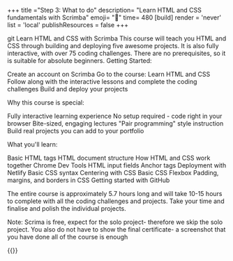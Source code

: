 +++
title ="Step 3: What to do"
description= "Learn HTML and CSS fundamentals with Scrimba"
emoji= "🤖"
time= 480
[build]
  render = 'never'
  list = 'local'
  publishResources = false 
+++

git
Learn HTML and CSS with Scrimba
This course will teach you HTML and CSS through building and deploying five awesome projects. It is also fully interactive, with over 75 coding challenges. There are no prerequisites, so it is suitable for absolute beginners.
Getting Started:

Create an account on Scrimba
Go to the course: Learn HTML and CSS
Follow along with the interactive lessons and complete the coding challenges
Build and deploy your projects

Why this course is special:

Fully interactive learning experience
No setup required - code right in your browser
Bite-sized, engaging lectures
"Pair programming" style instruction
Build real projects you can add to your portfolio

What you'll learn:

Basic HTML tags
HTML document structure
How HTML and CSS work together
Chrome Dev Tools
HTML input fields
Anchor tags
Deployment with Netlify
Basic CSS syntax
Centering with CSS
Basic CSS Flexbox
Padding, margins, and borders in CSS
Getting started with GitHub

The entire course is approximately 5.7 hours long and will take 10-15 hours to complete with all the coding challenges and projects.
Take your time and finalise and polish the individual projects. 

Note: Scrima is free, expect for the solo project- therefore we skip the solo project. You also do not have to show the final certificate- a screenshot that you have done all of the course is enough


{{<blocklink
src="https://scrimba.com/learn-html-and-css-c0p"
name="Learn HTML and CSS"
caption="Scrimba">}}

